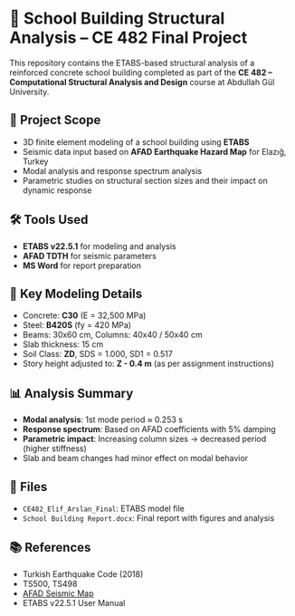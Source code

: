 # 🏫 School Building Structural Analysis – CE 482 Final Project

This repository contains the ETABS-based structural analysis of a reinforced concrete school building completed as part of the **CE 482 – Computational Structural Analysis and Design** course at Abdullah Gül University.

## 📌 Project Scope

- 3D finite element modeling of a school building using **ETABS**
- Seismic data input based on **AFAD Earthquake Hazard Map** for Elazığ, Turkey
- Modal analysis and response spectrum analysis
- Parametric studies on structural section sizes and their impact on dynamic response

## 🛠️ Tools Used

- **ETABS v22.5.1** for modeling and analysis  
- **AFAD TDTH** for seismic parameters  
- **MS Word** for report preparation  

## 📐 Key Modeling Details

- Concrete: **C30** (E = 32,500 MPa)  
- Steel: **B420S** (fy = 420 MPa)  
- Beams: 30x60 cm, Columns: 40x40 / 50x40 cm  
- Slab thickness: 15 cm  
- Soil Class: **ZD**, SDS = 1.000, SD1 = 0.517  
- Story height adjusted to: **Z - 0.4 m** (as per assignment instructions)  

## 📊 Analysis Summary

- **Modal analysis**: 1st mode period ≈ 0.253 s  
- **Response spectrum**: Based on AFAD coefficients with 5% damping  
- **Parametric impact**: Increasing column sizes → decreased period (higher stiffness)  
- Slab and beam changes had minor effect on modal behavior  

## 📁 Files

- `CE482_Elif_Arslan_Final`: ETABS model file  
- `School Building Report.docx`: Final report with figures and analysis  

## 📚 References

- Turkish Earthquake Code (2018)  
- TS500, TS498  
- [AFAD Seismic Map](https://tdth.afad.gov.tr)  
- ETABS v22.5.1 User Manual  
